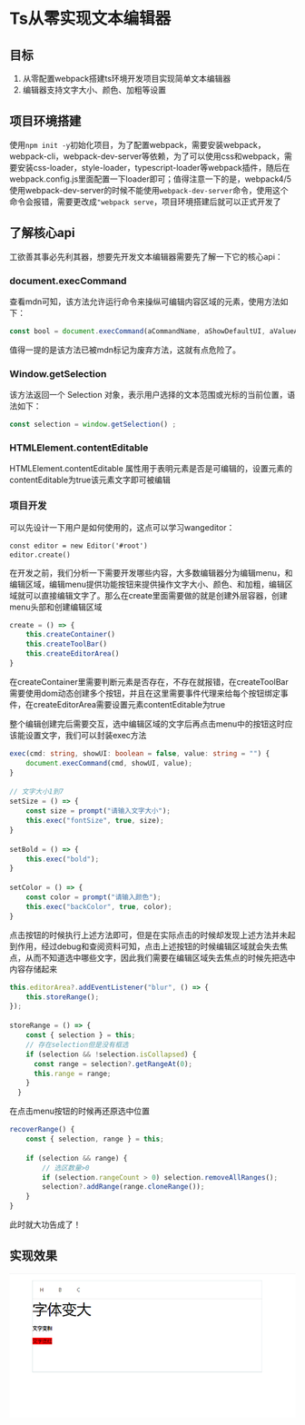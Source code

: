 # Ts从零实现文本编辑器

## 目标
1. 从零配置webpack搭建ts环境开发项目实现简单文本编辑器
2. 编辑器支持文字大小、颜色、加粗等设置


## 项目环境搭建

使用`npm init -y`初始化项目，为了配置webpack，需要安装webpack，webpack-cli，webpack-dev-server等依赖，为了可以使用css和webpack，需要安装css-loader，style-loader，typescript-loader等webpack插件，随后在webpack.config.js里面配置一下loader即可；值得注意一下的是，webpack4/5使用webpack-dev-server的时候不能使用`webpack-dev-server`命令，使用这个命令会报错，需要更改成`"webpack serve`，项目环境搭建后就可以正式开发了

## 了解核心api

工欲善其事必先利其器，想要先开发文本编辑器需要先了解一下它的核心api：

### document.execCommand

查看mdn可知，该方法允许运行命令来操纵可编辑内容区域的元素，使用方法如下：

```js
const bool = document.execCommand(aCommandName, aShowDefaultUI, aValueArgument)
```

值得一提的是该方法已被mdn标记为废弃方法，这就有点危险了。

### Window.getSelection

该方法返回一个 Selection 对象，表示用户选择的文本范围或光标的当前位置，语法如下：

```js
const selection = window.getSelection() ;
```

### HTMLElement.contentEditable
HTMLElement.contentEditable 属性用于表明元素是否是可编辑的，设置元素的contentEditable为true该元素文字即可被编辑

### 项目开发

可以先设计一下用户是如何使用的，这点可以学习wangeditor：
```
const editor = new Editor('#root')
editor.create()
```

在开发之前，我们分析一下需要开发哪些内容，大多数编辑器分为编辑menu，和编辑区域，编辑menu提供功能按钮来提供操作文字大小、颜色、和加粗，编辑区域就可以直接编辑文字了。那么在create里面需要做的就是创建外层容器，创建menu头部和创建编辑区域

```js
create = () => {
    this.createContainer()
    this.createToolBar()
    this.createEditorArea()
}
```

在createContainer里需要判断元素是否存在，不存在就报错，在createToolBar需要使用dom动态创建多个按钮，并且在这里需要事件代理来给每个按钮绑定事件，在createEditorArea需要设置元素contentEditable为true


整个编辑创建完后需要交互，选中编辑区域的文字后再点击menu中的按钮这时应该能设置文字，我们可以封装exec方法

```ts
exec(cmd: string, showUI: boolean = false, value: string = "") {
    document.execCommand(cmd, showUI, value);
}

// 文字大小1到7
setSize = () => {
    const size = prompt("请输入文字大小");
    this.exec("fontSize", true, size);
}

setBold = () => {
    this.exec("bold");
}

setColor = () => {
    const color = prompt("请输入颜色");
    this.exec("backColor", true, color);
}
```

点击按钮的时候执行上述方法即可，但是在实际点击的时候却发现上述方法并未起到作用，经过debug和查阅资料可知，点击上述按钮的时候编辑区域就会失去焦点，从而不知道选中哪些文字，因此我们需要在编辑区域失去焦点的时候先把选中内容存储起来

```ts
this.editorArea?.addEventListener("blur", () => {
    this.storeRange();
});

storeRange = () => {
    const { selection } = this;
    // 存在selection但是没有框选
    if (selection && !selection.isCollapsed) {
      const range = selection?.getRangeAt(0);
      this.range = range;
    }
  }
```

在点击menu按钮的时候再还原选中位置

```ts
recoverRange() {
    const { selection, range } = this;

    if (selection && range) {
        // 选区数量>0
        if (selection.rangeCount > 0) selection.removeAllRanges();
        selection?.addRange(range.cloneRange());
    }
}
```

此时就大功告成了！

## 实现效果

![img](/pic.png)
